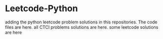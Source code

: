 # Leetcode-Python
adding the python leetcode problem solutions in this repositories. 
The code files are here.
all CTCI problems solutions are here.
some leetcode solutions are here







































































































































































































































































































